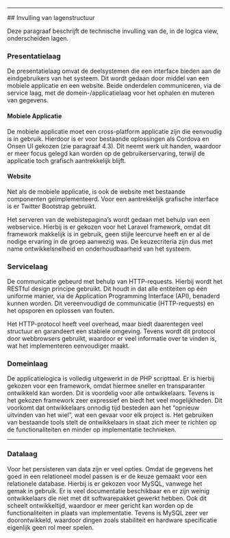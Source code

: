 <hr>
## Invulling van lagenstructuur

Deze paragraaf beschrijft de technische invulling van de, in de logica view, onderscheiden lagen.

### Presentatielaag

De presentatielaag omvat de deelsystemen die een interface bieden aan de eindgebruikers van het systeem. Dit wordt gedaan door middel van een mobiele applicatie en een website. Beide onderdelen communiceren, via de service laag, met de domein-/applicatielaag voor het ophalen en muteren van gegevens.

#### Mobiele Applicatie

De mobiele applicatie moet een cross-platform applicatie zijn die eenvoudig is in gebruik. Hierdoor is er voor bestaande oplossingen als Cordova en Onsen UI gekozen (zie paragraaf 4.3). Dit neemt werk uit handen, waardoor er meer focus gelegd kan worden op de gebruikerservaring, terwijl de applicatie toch grafisch aantrekkelijk blijft.

#### Website

Net als de mobiele applicatie, is ook de website met bestaande componenten geïmplementeerd. Voor een aantrekkelijk grafische interface is er Twitter Bootstrap gebruikt. 

Het serveren van de webistepagina’s wordt gedaan met behulp van een webservice. Hierbij is er gekozen voor het Laravel framework, omdat dit framework makkelijk is in gebruik, geen stijle leercurve heeft en er al de nodige ervaring in de groep aanwezig was. De keuzecriteria zijn dus met name ontwikkelsnelheid en onderhoudbaarheid van het systeem.

### Servicelaag

De communicatie gebeurd met behulp van HTTP-requests. Hierbij wordt het RESTful design principe gebruikt. Dit houdt in dat alle entiteiten op één uniforme manier, via de Application Programming Interface (API), benaderd kunnen worden. Dit vereenvoudigd de communicatie (HTTP-requests) en het opsporen en oplossen van fouten.

Het HTTP-protocol heeft veel overhead, maar biedt daarentegen veel structuur en garandeert een stabiele omgeving. Tevens wordt dit protocol door webbrowsers gebruikt, waardoor er veel informatie over te vinden is, wat het implementeren eenvoudiger maakt.

### Domeinlaag

De applicatielogica is volledig uitgewerkt in de PHP scripttaal. Er is hierbij gekozen voor een framework, omdat hiermee sneller en transparanter ontwikkeld kan worden. Dit is voordelig voor alle ontwikkelaars. Tevens is het gekozen framework zeer expressief en biedt het veel mogelijkheden. Dit voorkomt dat ontwikkelaars onnodig tijd besteden aan het “opnieuw uitvinden van het wiel”, wat een gevaar voor elk project is. Het gebruiken van bestaande tools stelt de ontwikkelaars in staat zich meer te richten op de functionaliteiten en minder op implementatie technieken.

---

### Datalaag

Voor het persisteren van data zijn er veel opties. Omdat de gegevens het goed in een relationeel model passen is er de keuze gemaakt voor een relationele database. Hierbij is er gekozen voor MySQL, vanwege het gemak in gebruik. Er is veel documentatie beschikbaar en er zijn weinig ontwikkelaars die niet met dit softwarepakket gewerkt hebben. Ook dit scheelt ontwikkeltijd, waardoor er meer gericht kan worden op de functionaliteiten in plaats van implementatie.
Tevens is MySQL zeer ver doorontwikkeld, waardoor dingen zoals stabiliteit en hardware specificatie eigenlijk geen rol meer spelen.

